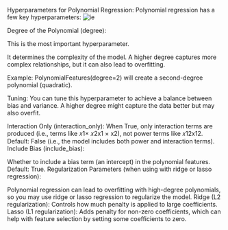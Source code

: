 Hyperparameters for Polynomial Regression:
Polynomial regression has a few key hyperparameters:
![ie](https://builtin.com/sites/www.builtin.com/files/styles/ckeditor_optimize/public/inline-images/polynomial-regression-3.png)

Degree of the Polynomial (degree):

This is the most important hyperparameter.

It determines the complexity of the model. A higher degree captures more complex relationships, but it can also lead to overfitting.

Example: PolynomialFeatures(degree=2) will create a second-degree polynomial (quadratic).

Tuning: You can tune this hyperparameter to achieve a balance between bias and variance. A higher degree might capture the data better but may also overfit.

Interaction Only (interaction_only):
When True, only interaction terms are produced (i.e., terms like 𝑥1× 𝑥2x1 × x2), not power terms like 
𝑥12x12.
Default: False (i.e., the model includes both power and interaction terms).
Include Bias (include_bias):

Whether to include a bias term (an intercept) in the polynomial features.
Default: True.
Regularization Parameters (when using with ridge or lasso regression):

Polynomial regression can lead to overfitting with high-degree polynomials, so you may use ridge or lasso regression to regularize the model.
Ridge (L2 regularization): Controls how much penalty is applied to large coefficients.
Lasso (L1 regularization): Adds penalty for non-zero coefficients, which can help with feature selection by setting some coefficients to zero.
